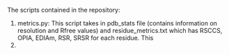 The scripts contained in the repository:

1) metrics.py: This script takes in pdb_stats file (contains information on resolution and Rfree values) and residue_metrics.txt which has  RSCCS, OPIA, EDIAm, RSR, SRSR for each residue.
This 
2) 
